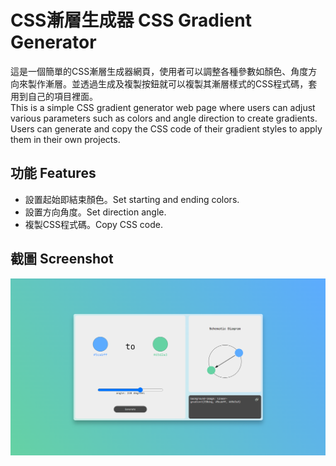 # CSS漸層生成器 CSS Gradient Generator

這是一個簡單的CSS漸層生成器網頁，使用者可以調整各種參數如顏色、角度方向來製作漸層。並透過生成及複製按鈕就可以複製其漸層樣式的CSS程式碼，套用到自己的項目裡面。\
This is a simple CSS gradient generator web page where users can adjust various parameters such as colors and angle direction to create gradients. Users can generate and copy the CSS code of their gradient styles to apply them in their own projects.

## 功能 Features

- 設置起始即結束顏色。Set starting and ending colors.
- 設置方向角度。Set direction angle.
- 複製CSS程式碼。Copy CSS code.

## 截圖 Screenshot
![Screenshot](screenshot.png)